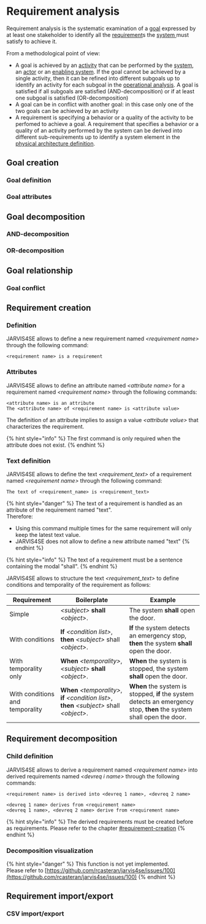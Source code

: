 # Requirement analysis

Requirement analysis is the systematic examination of a [goal](broken-reference) expressed by at least one stakeholder to identify all the [requirement](broken-reference)s the [system ](broken-reference)must satisfy to achieve it.

From a methodological point of view:

* A goal is achieved by an [activity](broken-reference) that can be performed by the [system](broken-reference), an [actor](broken-reference) or an [enabling system](broken-reference). If the goal cannot be achieved by a single activity, then it can be refined into different subgoals up to identify an activity for each subgoal in the [operational analysis](operational-analysis.md). A goal is satisfied if all subgoals are satisfied (AND-decomposition) or if at least one subgoal is satisfied (OR-decomposition)
* A goal can be in conflict with another goal: in this case only one of the two goals can be achieved by an activity
* A requirement is specifying a behavior or a quality of the activity to be perfomed to achieve a goal. A requirement that specifies a behavior or a quality of an activity performed by the system can be derived into different sub-requirements up to identify a system element in the [physical architecture definition](physical-architecture-definition.md).

## Goal creation

### Goal definition

### Goal attributes

## Goal decomposition

### AND-decomposition

### OR-decomposition

## Goal relationship

### Goal conflict

## Requirement creation

### Definition

JARVIS4SE allows to define a new requirement named _\<requirement name>_ through the following command:

```
<requirement name> is a requirement
```

### Attributes

JARVIS4SE allows to define an attribute named _\<attribute name>_ for a requirement named _\<requirement name>_ through the following commands:

```
<attribute name> is an attribute
The <attribute name> of <requirement name> is <attribute value>
```

The definition of an attribute implies to assign a value _\<attribute value>_ that characterizes the requirement.

{% hint style="info" %}
The first command is only required when the attribute does not exist.
{% endhint %}

### Text definition

JARVIS4SE allows to define the text _\<requirement\_text>_ of a requirement named _\<requirement name>_ through the following command:

```
The text of <requirement_name> is <requirement_text>
```

{% hint style="danger" %}
The text of a requirement is handled as an attribute of the requirement named "text".\
Therefore:

* Using this command multiple times for the same requirement will only keep the latest text value.
* JARVIS4SE does not allow to define a new attribute named "text"
{% endhint %}

{% hint style="info" %}
The text of a requirement must be a sentence containing the modal "shall".
{% endhint %}

JARVIS4SE allows to structure the text _\<requirement\_text>_ to define conditions and temporality of the requirement as follows:

| Requirement                     | Boilerplate                                                                                     | Example                                                                                                               |
| ------------------------------- | ----------------------------------------------------------------------------------------------- | --------------------------------------------------------------------------------------------------------------------- |
| Simple                          | _\<subject>_ **shall** _\<object>_.                                                             | The system **shall** open the door.                                                                                   |
| With conditions                 | **If** _\<condition list>_, **then** _\<subject>_ shall _\<object>_.                            | **If** the system detects an emergency stop, **then** the system **shall** open the door.                             |
| With temporality only           | **When** _\<temporality>_, _\<subject>_ **shall** _\<object>_.                                  | **When** the system is stopped, the system **shall** open the door.                                                   |
| With conditions and temporality | **When** _\<temporality>_, **if** _\<condition list>_, **then** _\<subject>_ shall _\<object>_. | **When** the system is stopped, **if** the system detects an emergency stop, **then** the system shall open the door. |

## Requirement decomposition

### Child definition

JARVIS4SE allows to derive a requirement named _\<requirement name>_ into derived requirements named _\<devreq i name>_ through the following commands:

```
<requirement name> is derived into <devreq 1 name>, <devreq 2 name>
```

```
<devreq 1 name> derives from <requirement name>
<devreq 1 name>, <devreq 2 name> derive from <requirement name>
```

{% hint style="info" %}
The derived requirements must be created before as requirements. Please refer to the chapter [#requirement-creation](requirement-analysis.md#requirement-creation "mention")
{% endhint %}

### Decomposition visualization

{% hint style="danger" %}
This function is not yet implemented.\
Please refer to [https://github.com/rcasteran/jarvis4se/issues/100](https://github.com/rcasteran/jarvis4se/issues/100)
{% endhint %}

## Requirement import/export

### CSV import/export
